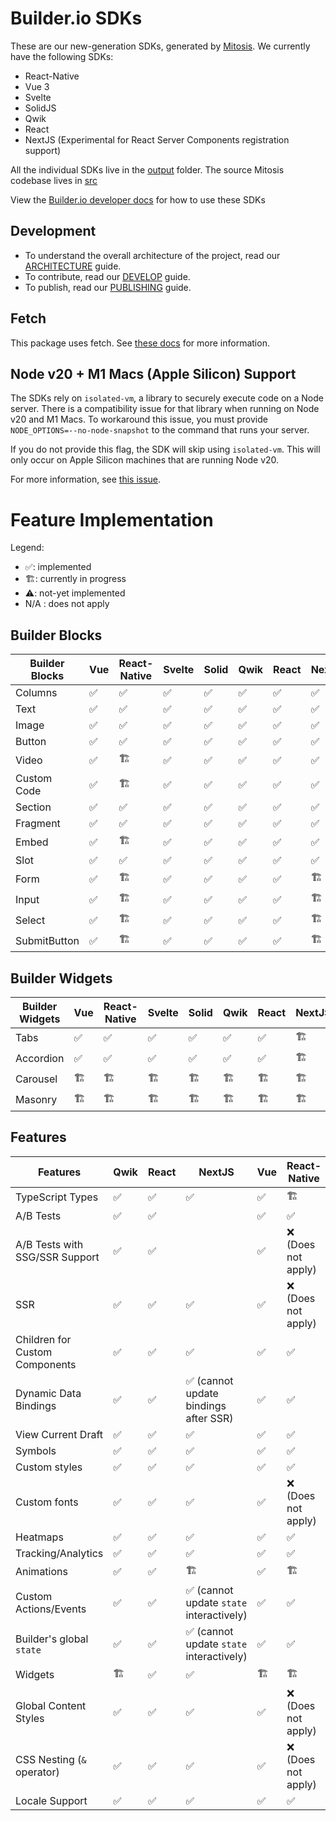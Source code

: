# Builder.io SDKs

These are our new-generation SDKs, generated by [Mitosis](https://github.com/BuilderIO/mitosis). We currently have the following SDKs:

- React-Native
- Vue 3
- Svelte
- SolidJS
- Qwik
- React
- NextJS (Experimental for React Server Components registration support)

All the individual SDKs live in the [output](./output/) folder. The source Mitosis codebase lives in [src](./src/)

View the [Builder.io developer docs](https://www.builder.io/c/docs/developers) for how to use these SDKs

## Development

- To understand the overall architecture of the project, read our [ARCHITECTURE](./docs/ARCHITECTURE.md) guide.
- To contribute, read our [DEVELOP](./docs/DEVELOP.md) guide.
- To publish, read our [PUBLISHING](./docs/PUBLISHING.md) guide.

## Fetch

This package uses fetch. See [these docs](https://github.com/BuilderIO/this-package-uses-fetch/blob/main/README.md) for more information.

## Node v20 + M1 Macs (Apple Silicon) Support

The SDKs rely on `isolated-vm`, a library to securely execute code on a Node server. There is a compatibility issue for that library when running on Node v20 and M1 Macs. To workaround this issue, you must provide `NODE_OPTIONS=--no-node-snapshot` to the command that runs your server.

If you do not provide this flag, the SDK will skip using `isolated-vm`. This will only occur on Apple Silicon machines that are running Node v20.

For more information, see [this issue](https://github.com/laverdet/isolated-vm/issues/424#issuecomment-1864629126).

# Feature Implementation

Legend:

- ✅: implemented
- 🏗: currently in progress
- ⚠️: not-yet implemented
- N/A : does not apply

## Builder Blocks

| Builder Blocks | Vue | React-Native | Svelte | Solid | Qwik | React | NextJS |
| -------------- | --- | ------------ | ------ | ----- | ---- | ----- | ------ |
| Columns        | ✅  | ✅           | ✅     | ✅    | ✅   | ✅    | ✅     |
| Text           | ✅  | ✅           | ✅     | ✅    | ✅   | ✅    | ✅     |
| Image          | ✅  | ✅           | ✅     | ✅    | ✅   | ✅    | ✅     |
| Button         | ✅  | ✅           | ✅     | ✅    | ✅   | ✅    | ✅     |
| Video          | ✅  | 🏗           | ✅     | ✅    | ✅   | ✅    | ✅     |
| Custom Code    | ✅  | 🏗           | ✅     | ✅    | ✅   | ✅    | ✅     |
| Section        | ✅  | ✅           | ✅     | ✅    | ✅   | ✅    | ✅     |
| Fragment       | ✅  | ✅           | ✅     | ✅    | ✅   | ✅    | ✅     |
| Embed          | ✅  | 🏗           | ✅     | ✅    | ✅   | ✅    | ✅     |
| Slot           | ✅  | ✅           | ✅     | ✅    | ✅   | ✅    | ✅     |
| Form           | ✅  | 🏗           | ✅     | ✅    | ✅   | ✅    | 🏗️     |
| Input          | ✅  | 🏗           | ✅     | ✅    | ✅   | ✅    | 🏗️     |
| Select         | ✅  | 🏗           | ✅     | ✅    | ✅   | ✅    | 🏗️     |
| SubmitButton   | ✅  | 🏗           | ✅     | ✅    | ✅   | ✅    | 🏗️     |

## Builder Widgets

| Builder Widgets | Vue | React-Native | Svelte | Solid | Qwik | React | NextJS |
| --------------- | --- | ------------ | ------ | ----- | ---- | ----- | ------ |
| Tabs            | ✅  | ✅           | ✅     | ✅    | ✅   | ✅    | 🏗     |
| Accordion       | ✅  | ✅           | ✅     | ✅    | ✅   | ✅    | 🏗️     |
| Carousel        | 🏗  | 🏗           | 🏗     | 🏗    | 🏗   | 🏗    | 🏗️     |
| Masonry         | 🏗  | 🏗           | 🏗     | 🏗    | 🏗   | 🏗    | 🏗️     |

## Features

| Features                       | Qwik | React | NextJS                                   | Vue | React-Native        | Svelte | Solid | Details |
| ------------------------------ | ---- | ----- | ---------------------------------------- | --- | ------------------- | ------ | ----- | ------- |
| TypeScript Types               | ✅   | ✅    | ✅                                       | ✅  | 🏗                  | ✅     | 🏗    |         |
| A/B Tests                      | ✅   | ✅    |                                          | ✅  | ✅                  | ✅     | ✅    |         |
| A/B Tests with SSG/SSR Support | ✅   | ✅    |                                          | ✅  | ❌ (Does not apply) | ✅     | ✅    |         |
| SSR                            | ✅   | ✅    | ✅                                       | ✅  | ❌ (Does not apply) | ✅     | ✅    |         |
| Children for Custom Components | ✅   | ✅    | ✅                                       | ✅  | ✅                  | ✅     | ✅    |         |
| Dynamic Data Bindings          | ✅   | ✅    | ✅ (cannot update bindings after SSR)    | ✅  | ✅                  | ✅     | ✅    |         |
| View Current Draft             | ✅   | ✅    | ✅                                       | ✅  | ✅                  | ✅     | ✅    |         |
| Symbols                        | ✅   | ✅    | ✅                                       | ✅  | ✅                  | ✅     | ✅    |         |
| Custom styles                  | ✅   | ✅    | ✅                                       | ✅  | ✅                  | ✅     | ✅    |         |
| Custom fonts                   | ✅   | ✅    | ✅                                       | ✅  | ❌ (Does not apply) | ✅     | ✅    |         |
| Heatmaps                       | ✅   | ✅    | ✅                                       | ✅  | ✅                  | ✅     | ✅    |         |
| Tracking/Analytics             | ✅   | ✅    | ✅                                       | ✅  | ✅                  | ✅     | ✅    |         |
| Animations                     | ✅   | ✅    | 🏗                                       | ✅  | 🏗                  | ✅     | ✅    |         |
| Custom Actions/Events          | ✅   | ✅    | ✅ (cannot update `state` interactively) | ✅  | ✅                  | ✅     | ✅    |         |
| Builder's global `state`       | ✅   | ✅    | ✅ (cannot update `state` interactively) | ✅  | ✅                  | ✅     | ✅    |
| Widgets                        | 🏗   | ✅    | ✅                                       | 🏗  | 🏗                  | 🏗     | 🏗    |         |
| Global Content Styles          | ✅   | ✅    | ✅                                       | ✅  | ❌ (Does not apply) | ✅     | ✅    |         |
| CSS Nesting (`&` operator)     | ✅   | ✅    | ✅                                       | ✅  | ❌ (Does not apply) | ✅     | ✅    |         |
| Locale Support                 | ✅   | ✅    | ✅                                       | ✅  | ✅                  | ✅     | ✅    |         |
